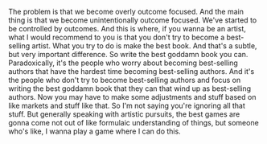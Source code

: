  The problem is that we become overly outcome focused. And the main thing is that we become unintentionally outcome focused. We've started to be controlled by outcomes. And this is where, if you wanna be an artist, what I would recommend to you is that you don't try to become a best-selling artist. What you try to do is make the best book. And that's a subtle, but very important difference. So write the best goddamn book you can. Paradoxically, it's the people who worry about becoming best-selling authors that have the hardest time becoming best-selling authors. And it's the people who don't try to become best-selling authors and focus on writing the best goddamn book that they can that wind up as best-selling authors. Now you may have to make some adjustments and stuff based on like markets and stuff like that. So I'm not saying you're ignoring all that stuff. But generally speaking with artistic pursuits, the best games are gonna come not out of like formulaic understanding of things, but someone who's like, I wanna play a game where I can do this.